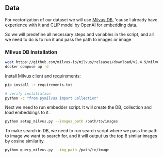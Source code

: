 ## Data 


For vectorization of our dataset we will use [Milvus DB](https://milvus.io/), 'cause I already have experience with it and CLIP model by OpenAI for embedding data.

So we will predefine all necessary steps and variables in the script, and all we need to do is to run it and pass the path to images or image

### Milvus DB Installation

```bash
wget https://github.com/milvus-io/milvus/releases/download/v2.4.9/milvus-standalone-docker-compose.yml -O docker-compose.yml
docker compose up -d
```

Install Milvus client and requirements:

```bash
pip install -r requirements.txt

# verify installation
python -c "from pymilvus import Collection"
```

Next we need to run embedder script. It will create the DB, collection and load embeddings to it.

```bash
python setup_milvus.py --images_path /path/to/images
```

To make search in DB, we need to run search script where we pass the path to image we want to search for, and it will output us the top 8 similar images by cosine similarity.

```bash
python query_milvus.py --img_path /path/to/image
```